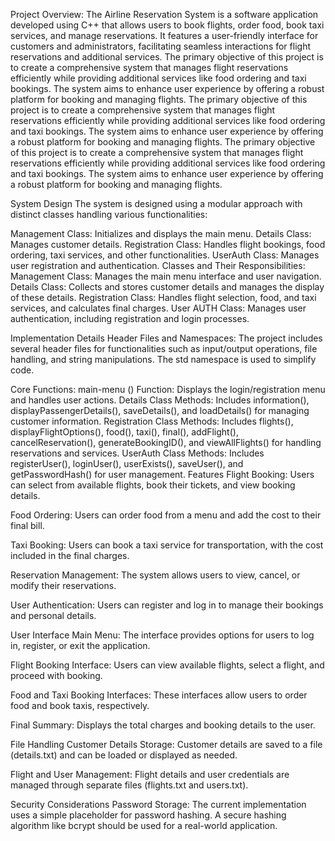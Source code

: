 Project Overview:
The Airline Reservation System is a software application developed using C++ that allows users to book flights, order food, book taxi services, and manage 
reservations. It features a user-friendly interface for customers and administrators, facilitating seamless interactions for flight reservations and additional services.
The primary objective of this project is to create a comprehensive system that manages flight reservations efficiently while providing additional services like food 
ordering and taxi bookings. The system aims to enhance user experience by offering a robust platform for booking and managing flights.
The primary objective of this project is to create a comprehensive system that manages flight reservations efficiently while providing additional services like food 
ordering and taxi bookings. The system aims to enhance user experience by offering a robust platform for booking and managing flights.
The primary objective of this project is to create a comprehensive system that manages flight reservations efficiently while providing additional services like food 
ordering and taxi bookings. The system aims to enhance user experience by offering a robust platform for booking and managing flights.

System Design
The system is designed using a modular approach with distinct classes handling various functionalities:

Management Class: Initializes and displays the main menu.
Details Class: Manages customer details.
Registration Class: Handles flight bookings, food ordering, taxi services, and other functionalities.
UserAuth Class: Manages user registration and authentication.
Classes and Their Responsibilities:
Management Class: Manages the main menu interface and user navigation.
Details Class: Collects and stores customer details and manages the display of these details.
Registration Class: Handles flight selection, food, and taxi services, and calculates final charges.
User AUTH Class: Manages user authentication, including registration and login processes.

Implementation Details
Header Files and Namespaces:
The project includes several header files for functionalities such as input/output operations, file handling, and string manipulations. The std namespace is used to simplify code.

Core Functions:
main-menu () Function: Displays the login/registration menu and handles user actions.
Details Class Methods: Includes information(), displayPassengerDetails(), saveDetails(), and loadDetails() for managing customer information.
Registration Class Methods: Includes flights(), displayFlightOptions(), food(), taxi(), final(), addFlight(), cancelReservation(), generateBookingID(), and viewAllFlights() for handling reservations and services.
UserAuth Class Methods: Includes registerUser(), loginUser(), userExists(), saveUser(), and getPasswordHash() for user management.
Features
Flight Booking:
Users can select from available flights, book their tickets, and view booking details.

Food Ordering:
Users can order food from a menu and add the cost to their final bill.

Taxi Booking:
Users can book a taxi service for transportation, with the cost included in the final charges.

Reservation Management:
The system allows users to view, cancel, or modify their reservations.

User Authentication:
Users can register and log in to manage their bookings and personal details.

User Interface
Main Menu:
The interface provides options for users to log in, register, or exit the application.

Flight Booking Interface:
Users can view available flights, select a flight, and proceed with booking.

Food and Taxi Booking Interfaces:
These interfaces allow users to order food and book taxis, respectively.

Final Summary:
Displays the total charges and booking details to the user.

File Handling
Customer Details Storage:
Customer details are saved to a file (details.txt) and can be loaded or displayed as needed.

Flight and User Management:
Flight details and user credentials are managed through separate files (flights.txt and users.txt).

Security Considerations
Password Storage:
The current implementation uses a simple placeholder for password hashing. A secure hashing algorithm like bcrypt should be used for a real-world application.
